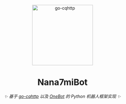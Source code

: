 <p align="center">
  <a href="https://ishkong.github.io/go-cqhttp-docs/">
    <img src="https://user-images.githubusercontent.com/41439182/180245480-225c1988-d6f1-4f4e-b33d-fbda6016209a.png" width="200" height="200" alt="go-cqhttp">
  </a>
</p>

<div align="center">

# Nana7miBot

_✨ 基于 [go-cqhttp](https://github.com/Mrs4s/go-cqhttp) 以及 [OneBot](https://github.com/howmanybots/onebot/blob/master/README.md) 的 Python 机器人框架实现 ✨_  
